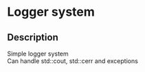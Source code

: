 # Logger system

## Description
Simple logger system  
Can handle std::cout, std::cerr and exceptions